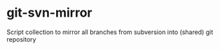 # git-svn-mirror
Script collection to mirror all branches from subversion into (shared) git repository
